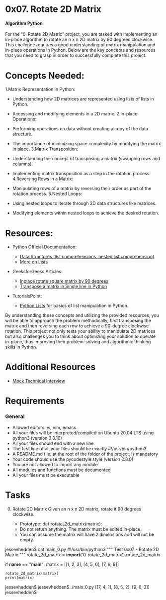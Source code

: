 # 0x07. Rotate 2D Matrix
#### Algorithm Python

For the “0. Rotate 2D Matrix” project, you are tasked with implementing an in-place algorithm to rotate an n x n 2D matrix by 90 degrees clockwise. This challenge requires a good understanding of matrix manipulation and in-place operations in Python. Below are the key concepts and resources that you need to grasp in order to successfully complete this project.

# Concepts Needed:
1.Matrix Representation in Python:

   - Understanding how 2D matrices are represented using lists of lists in Python.
   - Accessing and modifying elements in a 2D matrix.
2.In-place Operations:

   - Performing operations on data without creating a copy of the data structure.
   - The importance of minimizing space complexity by modifying the matrix in place.
3.Matrix Transposition:

   - Understanding the concept of transposing a matrix (swapping rows and columns).
   - Implementing matrix transposition as a step in the rotation process.
4.Reversing Rows in a Matrix:

   - Manipulating rows of a matrix by reversing their order as part of the rotation process.
5.Nested Loops:

   - Using nested loops to iterate through 2D data structures like matrices.
   - Modifying elements within nested loops to achieve the desired rotation.

# Resources:
- Python Official Documentation:

   - [Data Structures (list comprehensions, nested list comprehension)](https://docs.python.org/3/tutorial/datastructures.html)
   - [More on Lists](https://docs.python.org/3/tutorial/datastructures.html#more-on-lists)
- GeeksforGeeks Articles:

   - [Inplace rotate square matrix by 90 degrees](https://www.geeksforgeeks.org/inplace-rotate-square-matrix-by-90-degrees/)
   - [Transpose a matrix in Single line in Python](https://www.geeksforgeeks.org/transpose-matrix-single-line-python/)
- TutorialsPoint:

   - [Python Lists](https://www.tutorialspoint.com/python/python_lists.htm) for basics of list manipulation in Python.

By understanding these concepts and utilizing the provided resources, you will be able to approach the problem methodically, first transposing the matrix and then reversing each row to achieve a 90-degree clockwise rotation. This project not only tests your ability to manipulate 2D matrices but also challenges you to think about optimizing your solution to operate in-place, thus improving their problem-solving and algorithmic thinking skills in Python.

# Additional Resources
- [Mock Technical Interview](https://www.youtube.com/watch?v=yM9Xbi-MigE)

# Requirements
### General
- Allowed editors: vi, vim, emacs
- All your files will be interpreted/compiled on Ubuntu 20.04 LTS using python3 (version 3.8.10)
- All your files should end with a new line
- The first line of all your files should be exactly #!/usr/bin/python3
- A README.md file, at the root of the folder of the project, is mandatory
- Your code should use the pycodestyle style (version 2.8.0)
- You are not allowed to import any module
- All modules and functions must be documented
- All your files must be executable

# Tasks
0. Rotate 2D Matrix
Given an n x n 2D matrix, rotate it 90 degrees clockwise.

   - Prototype: def rotate_2d_matrix(matrix):
   - Do not return anything. The matrix must be edited in-place.
   - You can assume the matrix will have 2 dimensions and will not be empty.

jessevhedden$ cat main_0.py
#!/usr/bin/python3
"""
Test 0x07 - Rotate 2D Matrix
"""
rotate_2d_matrix = __import__('0-rotate_2d_matrix').rotate_2d_matrix

if __name__ == "__main__":
    matrix = [[1, 2, 3],
              [4, 5, 6],
              [7, 8, 9]]

    rotate_2d_matrix(matrix)
    print(matrix)

jessevhedden$
jessevhedden$ ./main_0.py
[[7, 4, 1],
[8, 5, 2],
[9, 6, 3]]
jessevhedden$
